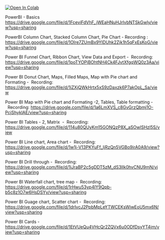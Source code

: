 [![Open In Colab](https://colab.research.google.com/assets/colab-badge.svg)](https://colab.research.google.com/github/ProjectsArea/PowerBI-Notes/blob/master/PowerBI.ipynb)


PowerBI - Basics https://drive.google.com/file/d/1FceviFdVhF_jWEaHNuHJrlvbNTSkGwly/view?usp=sharing

PowerBI Column Chart, Stacked Column Chart, Pie Chart - Recording : https://drive.google.com/file/d/1OIre7ZUmBx9YIDUhk2Zjk1h5qFxEsKoG/view?usp=sharing

Power BI Funnel Chart, Ribbon Chart, View Data and Export -  Recording: https://drive.google.com/file/d/1poTYOPjBOhtNH4Ck4FJvtXfgqWQ0z3Aa/view?usp=sharing

Power BI Donut Chart, Maps, Filled Maps, Map with Pie chart and Formating -  Recording: https://drive.google.com/file/d/1iZXjQWkHrtx5xS9zDaxzk6P7akOpL_Sa/view


Power BI  Map with Pie chart and Formating -2, Tables, Table formatting -  Recording: https://drive.google.com/file/d/1a6LmXVS_c8GvGrzQbmj1O-PcjShyklAE/view?usp=sharing


Power BI Tables - 2, Matrix  -  Recording: https://drive.google.com/file/d/114u80QUyKm15GONQzP8X_aSOwlSHzl5S/view

Power BI Line chart, Area chart -  Recording: https://drive.google.com/file/d/1w1j-V13PKYuFf_ljRzQn5VGBo9irA0A9/view?usp=sharing

Power BI Drill through -  Recording: https://drive.google.com/file/d/1iJraBP2c5gDDT5zM_dS3Ilk0hvCNU9mN/view?usp=sharing

Power BI Waterfall chart, tree map -  Recording: https://drive.google.com/file/d/1rHwu53yp4IY9Qpb-b5c8z1O7w6HsDSYy/view?usp=sharing

Power BI Guage chart, Scatter chart -  Recording: https://drive.google.com/file/d/1drIvcJ2PpbMpLeYTWCEKsWiwEoU5mx6N/view?usp=sharing

Power BI Cards -  https://drive.google.com/file/d/1EtVUeQu4VHcQr2ZQVx6u0ODfDsyYT4jm/view?usp=sharing
